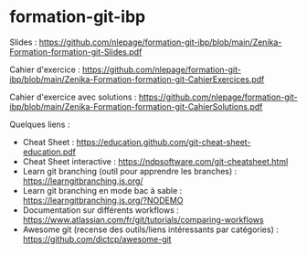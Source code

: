 # formation-git-ibp

Slides : https://github.com/nlepage/formation-git-ibp/blob/main/Zenika-Formation-formation-git-Slides.pdf

Cahier d'exercice : https://github.com/nlepage/formation-git-ibp/blob/main/Zenika-Formation-formation-git-CahierExercices.pdf

Cahier d'exercice avec solutions : https://github.com/nlepage/formation-git-ibp/blob/main/Zenika-Formation-formation-git-CahierSolutions.pdf

Quelques liens :
 - Cheat Sheet : https://education.github.com/git-cheat-sheet-education.pdf
 - Cheat Sheet interactive : https://ndpsoftware.com/git-cheatsheet.html
 - Learn git branching (outil pour apprendre les branches) : https://learngitbranching.js.org/
 - Learn git branching en mode bac à sable : https://learngitbranching.js.org/?NODEMO
 - Documentation sur différents workflows : https://www.atlassian.com/fr/git/tutorials/comparing-workflows
 - Awesome git (recense des outils/liens intéressants par catégories) : https://github.com/dictcp/awesome-git
